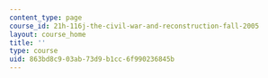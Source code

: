 ```yaml
---
content_type: page
course_id: 21h-116j-the-civil-war-and-reconstruction-fall-2005
layout: course_home
title: ''
type: course
uid: 863bd8c9-03ab-73d9-b1cc-6f990236845b
---
```

